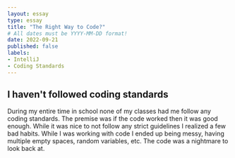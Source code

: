 ```yaml
---
layout: essay
type: essay
title: "The Right Way to Code?"
# All dates must be YYYY-MM-DD format!
date: 2022-09-21
published: false
labels:
- IntelliJ
- Coding Standards
---
```




## I haven't followed coding standards

During my entire time in school none of my classes had me follow any coding standards. The premise was if the code worked then it was good enough. While it was nice to not follow any strict guidelines I realized a few bad habits. While I was working with code I ended up being messy, having multiple empty spaces, random variables, etc. The code was a nightmare to look back at. 

